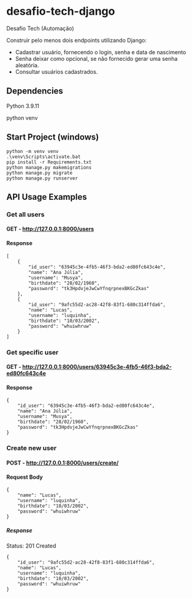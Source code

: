 # desafio-tech-django

Desafio Tech (Automação)

Construir pelo menos dois endpoints utilizando Django:
  - Cadastrar usuário, fornecendo o login, senha e data de nascimento
  - Senha deixar como opcional, se não fornecido gerar uma senha aleatória.
  - Consultar usuários cadastrados.

## Dependencies
Python 3.9.11

python venv

## Start Project (windows)
```
python -m venv venv
.\venv\Scripts\activate.bat
pip install -r Requirements.txt
python manage.py makemigrations
python manage.py migrate
python manage.py runserver
```

## API Usage Examples

### Get all users
#### GET -  http://127.0.0.1:8000/users
#### Response
```
[
    {
        "id_user": "63945c3e-4fb5-46f3-bda2-ed80fc643c4e",
        "name": "Ana Júlia",
        "username": "Musya",
        "birthdate": "28/02/1960",
        "password": "tk3HpdvjeJwCwYfnqrpnexBKGcZkas"
    },
    {
        "id_user": "9afc55d2-ac28-42f8-83f1-680c314ffda6",
        "name": "Lucas",
        "username": "luquinha",
        "birthdate": "10/03/2002",
        "password": "whuiwhruw"
    }
]

```

### Get specific user
#### GET -  http://127.0.0.1:8000/users/63945c3e-4fb5-46f3-bda2-ed80fc643c4e
#### Response
```
{
    "id_user": "63945c3e-4fb5-46f3-bda2-ed80fc643c4e",
    "name": "Ana Júlia",
    "username": "Musya",
    "birthdate": "28/02/1960",
    "password": "tk3HpdvjeJwCwYfnqrpnexBKGcZkas"
}
```

### Create new user
#### POST - http://127.0.0.1:8000/users/create/
#### Request Body
```
{
    "name": "Lucas",
    "username": "luquinha",
    "birthdate": "10/03/2002",
    "password": "whuiwhruw"
}
```

##### Response
Status: 201 Created
```
{
    "id_user": "9afc55d2-ac28-42f8-83f1-680c314ffda6",
    "name": "Lucas",
    "username": "luquinha",
    "birthdate": "10/03/2002",
    "password": "whuiwhruw"
}
```
